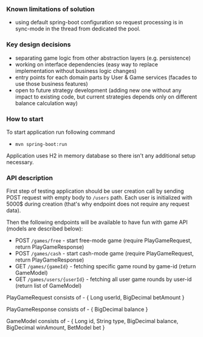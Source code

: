 ### Known limitations of solution

* using default spring-boot configuration so request processing is in sync-mode in the thread from dedicated the pool.

### Key design decisions

* separating game logic from other abstraction layers (e.g. persistence)
* working on interface dependencies (easy way to replace implementation without business logic changes)
* entry points for each domain parts by User & Game services (facades to use those business features)
* open to future strategy development (adding new one without any impact to existing code, but current strategies depends only on different balance calculation way)

### How to start

To start application run following command 
* `mvn spring-boot:run`

Application uses H2 in memory database so there isn't any additional setup necessary.

### API description

First step of testing application should be user creation call by sending POST request with empty body to `/users` path. Each user is initialized with 5000$ during creation (that's why endpoint does not require any request data).

Then the following endpoints will be available to have fun with game API (models are described below):

* POST `/games/free` - start free-mode game (require PlayGameRequest, return PlayGameResponse)
* POST `/games/cash` - start cash-mode game (require PlayGameRequest, return PlayGameResponse)
* GET `/games/{gameId}` - fetching specific game round by game-id (return GameModel)
* GET `/games/users/{userId}` - fetching all user game rounds by user-id (return list of GameModel)

PlayGameRequest consists of - { Long userId, BigDecimal betAmount }

PlayGameResponse consists of - { BigDecimal balance }

GameModel consists of - { Long id, String type, BigDecimal balance, BigDecimal winAmount, BetModel bet }
